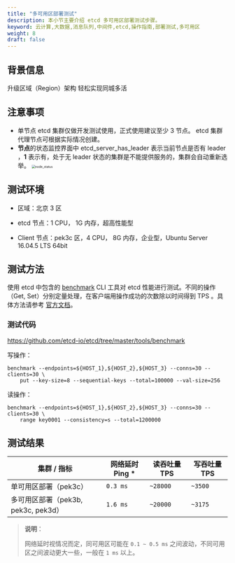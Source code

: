 ```yaml
---
title: "多可用区部署测试"
description: 本小节主要介绍 etcd 多可用区部署测试步骤。
keyword: 云计算,大数据,消息队列,中间件,etcd,操作指南,部署测试,多可用区
weight: 8
draft: false
---
```




## 背景信息

升级区域（Region）架构 轻松实现同城多活

## 注意事项

- 单节点 etcd 集群仅做开发测试使用，正式使用建议至少 3 节点。 etcd 集群代理节点可根据实际情况创建。
- **节点**的状态监控界面中 etcd_server_has_leader 表示当前节点是否有 leader ，**1** 表示有，处于无 leader 状态的集群是不能提供服务的，集群会自动重新选举。
   <img src="/middware/etcd/images/node_status.png" alt="node_status" style="zoom:50%;" />

## 测试环境

- 区域：北京 3 区

- etcd 节点：1 CPU， 1G 内存，超高性能型

- Client 节点：pek3c 区，4 CPU， 8G 内存，企业型，Ubuntu Server 16.04.5 LTS 64bit

## 测试方法

使用 etcd 中包含的 [benchmark](https://github.com/etcd-io/etcd/tree/master/tools/benchmark) CLI 工具对 etcd 性能进行测试。不同的操作（Get, Set）分别定量处理，在客户端用操作成功的次数除以时间得到 TPS 。具体方法请参考 [官方文档](https://etcd.io/docs/v3.5/op-guide/performance/)。

### 测试代码

https://github.com/etcd-io/etcd/tree/master/tools/benchmark

写操作：

```
benchmark --endpoints=${HOST_1},${HOST_2},${HOST_3} --conns=30 --clients=30 \
    put --key-size=8 --sequential-keys --total=100000 --val-size=256
```

读操作：

```
benchmark --endpoints=${HOST_1},${HOST_2},${HOST_3} --conns=30 --clients=30 \
    range key0001 --consistency=s --total=1200000
```

## 测试结果

| 集群 / 指标                         | 网络延时 Ping * | 读吞吐量 TPS | 写吞吐量 TPS |
| ----------------------------------- | --------------- | ------------ | ------------ |
| 单可用区部署（pek3c）               | `0.3 ms`        | `~28000`     | `~3500`      |
| 多可用区部署（pek3b, pek3c, pek3d） | `1.6 ms`        | `~20000`     | `~3175`      |

> **说明**：
>
> 网络延时视情况而定，同可用区可能在 `0.1 ~ 0.5 ms` 之间波动，不同可用区之间波动更大一些，一般在 `1 ms` 以上。
